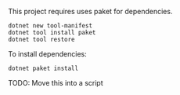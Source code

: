 This project requires uses paket for dependencies.

```
dotnet new tool-manifest
dotnet tool install paket
dotnet tool restore
```

To install dependencies:

```
dotnet paket install
```

TODO: Move this into a script